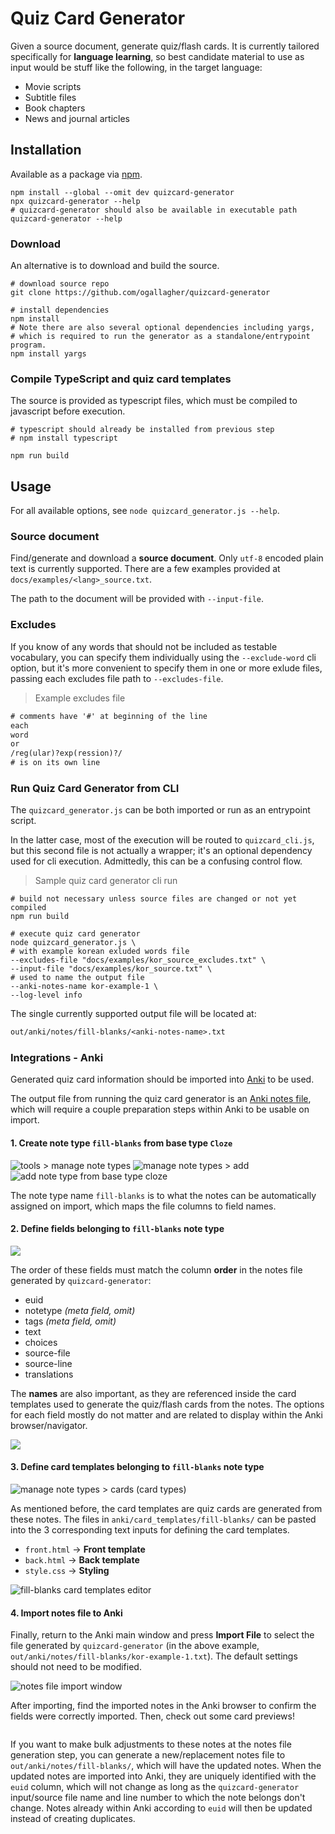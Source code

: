 # Quiz Card Generator

Given a source document, generate quiz/flash cards. It is currently tailored specifically for **language learning**, so best candidate material to use as input would be stuff like the following, in the target language:

- Movie scripts
- Subtitle files
- Book chapters
- News and journal articles

## Installation

Available as a package via [npm](https://npmjs.org).

```shell
npm install --global --omit dev quizcard-generator
npx quizcard-generator --help
# quizcard-generator should also be available in executable path
quizcard-generator --help

```

### Download

An alternative is to download and build the source.

```shell
# download source repo
git clone https://github.com/ogallagher/quizcard-generator

# install dependencies
npm install
# Note there are also several optional dependencies including yargs, 
# which is required to run the generator as a standalone/entrypoint program.
npm install yargs
```

### Compile TypeScript and quiz card templates

The source is provided as typescript files, which must be compiled to javascript before execution.

```shell
# typescript should already be installed from previous step
# npm install typescript

npm run build
```

## Usage

For all available options, see `node quizcard_generator.js --help`.

### Source document

Find/generate and download a **source document**. Only `utf-8` encoded plain text is currently supported. There are a few examples provided at `docs/examples/<lang>_source.txt`.

The path to the document will be provided with `--input-file`.

### Excludes

If you know of any words that should not be included as testable vocabulary, you can specify them individually using the `--exclude-word` cli option, but it's more convenient to specify them in one or more exlude files, passing each excludes file path to `--excludes-file`.

> Example excludes file

```txt
# comments have '#' at beginning of the line
each
word
or
/reg(ular)?exp(ression)?/
# is on its own line
```

### Run Quiz Card Generator from CLI

The `quizcard_generator.js` can be both imported or run as an entrypoint script. 

In the latter case, most of the execution will be routed to `quizcard_cli.js`, but this second file is not actually a wrapper; it's an optional dependency used for cli execution. Admittedly, this can be a confusing control flow.

> Sample quiz card generator cli run

```shell
# build not necessary unless source files are changed or not yet compiled
npm run build

# execute quiz card generator
node quizcard_generator.js \
# with example korean exluded words file
--excludes-file "docs/examples/kor_source_excludes.txt" \
--input-file "docs/examples/kor_source.txt" \
# used to name the output file
--anki-notes-name kor-example-1 \
--log-level info
```

The single currently supported output file will be located at:

```txt
out/anki/notes/fill-blanks/<anki-notes-name>.txt
```

### Integrations - Anki

Generated quiz card information should be imported into [Anki](https://ankiweb.net) to be used. 

The output file from running the quiz card generator is an [Anki notes file](https://docs.ankiweb.net/importing/text-files.html), which will require a couple preparation steps within Anki to be usable on import.

#### 1. Create note type `fill-blanks` from base type `Cloze`

<img src="docs/img/tools_note-types.jpg" alt="tools > manage note types"/>

<img src="docs/img/note-type_add.jpg" alt="manage note types > add"/>

<img src="docs/img/add_cloze.jpg" alt="add note type from base type cloze"/>

The note type name `fill-blanks` is to what the notes can be automatically assigned on import, which maps the file columns to field names.

#### 2. Define fields belonging to `fill-blanks` note type

<img src="docs/img/note-type_fields.jpg"/>

The order of these fields must match the column **order** in the notes file generated by `quizcard-generator`:

- euid
- notetype _(meta field, omit)_
- tags _(meta field, omit)_
- text
- choices
- source-file
- source-line
- translations

The **names** are also important, as they are referenced inside the card templates used to generate the quiz/flash cards from the notes. The options for each field mostly do not matter and are related to display within the Anki browser/navigator.

<img src="docs/img/fill-blank_fields.jpg"/>

#### 3. Define card templates belonging to `fill-blanks` note type

<img src="docs/img/note-type_cards.jpg" alt="manage note types > cards (card types)">

As mentioned before, the card templates are quiz cards are generated from these notes. The files in `anki/card_templates/fill-blanks/` can be pasted into the 3 corresponding text inputs for defining the card templates.

- `front.html` &rarr; **Front template**
- `back.html` &rarr; **Back template**
- `style.css` &rarr; **Styling**

<img src="docs/img/fill-blank_card-templates.jpg" alt="fill-blanks card templates editor">

#### 4. Import notes file to Anki

Finally, return to the Anki main window and press **Import File** to select the file generated by `quizcard-generator` (in the above example, `out/anki/notes/fill-blanks/kor-example-1.txt`). The default settings should not need to be modified.

<img src="docs/img/import_kor-example-1.jpg" alt="notes file import window">

After importing, find the imported notes in the Anki browser to confirm the fields were correctly imported. Then, check out some card previews!

<img src="docs/img/preview-card_kor-example-1_2.jpg" alt="">

If you want to make bulk adjustments to these notes at the notes file generation step, you can generate a new/replacement notes file to `out/anki/notes/fill-blanks/`, which will have the updated notes. When the updated notes are imported into Anki, they are uniquely identified with the `euid` column, which will not change as long as the `quizcard-generator` input/source file name and line number to which the note belongs don't change. Notes already within Anki according to `euid` will then be updated instead of creating duplicates.

